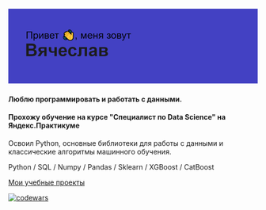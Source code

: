 ![Альтернативный текст](header.png)

#### Люблю программировать и работать с данными.
#### Прохожу обучение на курсе "Специалист по Data Science" на Яндекс.Практикуме

Освоил Python, основные библиотеки для работы с данными и классические алгоритмы машинного обучения. 

Python / SQL / Numpy / Pandas / Sklearn / XGBoost / CatBoost

 [Мои учебные проекты](Yandex_practicum)

[![codewars](https://www.codewars.com/users/Slavianin/badges/large)](https://www.codewars.com/Slavianin/username) 
